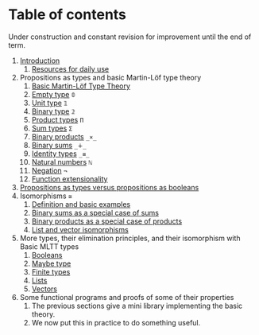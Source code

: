 # Table of contents

Under construction and constant revision for improvement until the end of term.

 1. [Introduction](files/introduction.lagda.md)
    1. [Resources for daily use](files/resources.md)
 1. Propositions as types and basic Martin-Löf type theory
    1. [Basic Martin-Löf Type Theory](files/curry-howard.lagda.md)
    1. [Empty type](files/empty-type.lagda.md) `𝟘`
    1. [Unit type](files/unit-type.lagda.md) `𝟙`
    1. [Binary type](files/binary-type.lagda.md) `𝟚`
    1. [Product types](files/products.lagda.md) `Π`
    1. [Sum types](files/sums.lagda.md) `Σ`
    1. [Binary products](files/binary-products.lagda.md) `_×_`
    1. [Binary sums](files/binary-sums.lagda.md) `_∔_`
    1. [Identity types](files/identity-type.lagda.md) `_≡_`
    1. [Natural numbers](files/natural-numbers-type.lagda.md) `ℕ`
    1. [Negation](files/negation.lagda.md) `¬`
    1. [Function extensionality](files/function-extensionality.lagda.md)
 1. [Propositions as types versus propositions as booleans](files/decidability.lagda.md)
 1. Isomorphisms `≅`
    1. [Definition and basic examples](files/isomorphisms.lagda.md)
    1. [Binary sums as a special case of sums](files/binary-sums-as-sums.lagda.md)
    1. [Binary products as a special case of products](files/binary-products-as-products.lagda.md)
    1. [List and vector isomorphisms](files/vector-and-list-isomorphisms.lagda.md)
 1. More types, their elimination principles, and their isomorphism with Basic MLTT types
    1. [Booleans](files/Bool.lagda.md)
    1. [Maybe type](files/Maybe.lagda.md)
    1. [Finite types](files/Fin.lagda.md)
    1. [Lists](files/List.lagda.md)
    1. [Vectors](files/Vector.lagda.md)
 1. Some functional programs and proofs of some of their properties
    1. The previous sections give a mini library implementing the basic theory.
    1. We now put this in practice to do something useful.
